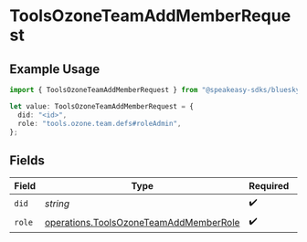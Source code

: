 # ToolsOzoneTeamAddMemberRequest

## Example Usage

```typescript
import { ToolsOzoneTeamAddMemberRequest } from "@speakeasy-sdks/bluesky/models/operations";

let value: ToolsOzoneTeamAddMemberRequest = {
  did: "<id>",
  role: "tools.ozone.team.defs#roleAdmin",
};
```

## Fields

| Field                                                                                            | Type                                                                                             | Required                                                                                         | Description                                                                                      |
| ------------------------------------------------------------------------------------------------ | ------------------------------------------------------------------------------------------------ | ------------------------------------------------------------------------------------------------ | ------------------------------------------------------------------------------------------------ |
| `did`                                                                                            | *string*                                                                                         | :heavy_check_mark:                                                                               | N/A                                                                                              |
| `role`                                                                                           | [operations.ToolsOzoneTeamAddMemberRole](../../models/operations/toolsozoneteamaddmemberrole.md) | :heavy_check_mark:                                                                               | N/A                                                                                              |